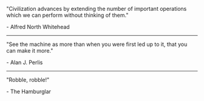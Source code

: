 "Civilization advances by extending the number of important operations which we can perform without thinking of them."

\- Alfred North Whitehead

---

"See the machine as more than when you were first led up to it, that you can make it more."

 \- Alan J. Perlis

---

"Robble, robble!"
 
\- The Hamburglar
